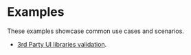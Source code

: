 # Examples

These examples showcase common use cases and scenarios.

- [3rd Party UI libraries validation](./ui-libraries.md).
